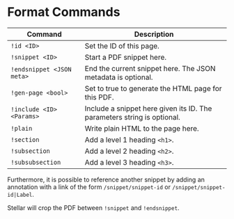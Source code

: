 # Format Commands

| Command                      | Description                                           |
| ---------------------------- | ----------------------------------------------------- |
| `!id <ID>`                   | Set the ID of this page.                              |
| `!snippet <ID>`              | Start a PDF snippet here.                             |
| `!endsnippet <JSON meta>`     | End the current snippet here. The JSON metadata is optional. |
| `!gen-page <bool>`           | Set to true to generate the HTML page for this PDF.   |
| `!include <ID> <Params>`     | Include a snippet here given its ID. The parameters string is optional. |
| `!plain`                     | Write plain HTML to the page here.                    |
| `!section`                   | Add a level 1 heading `<h1>`.                         |
| `!subsection`                | Add a level 2 heading `<h2>`.                         |
| `!subsubsection`             | Add a level 3 heading `<h3>`.                         |

Furthermore, it is possible to reference another snippet by adding an annotation with a link of the form `/snippet/snippet-id` or `/snippet/snippet-id|Label`.

Stellar will crop the PDF between `!snippet` and `!endsnippet`.
